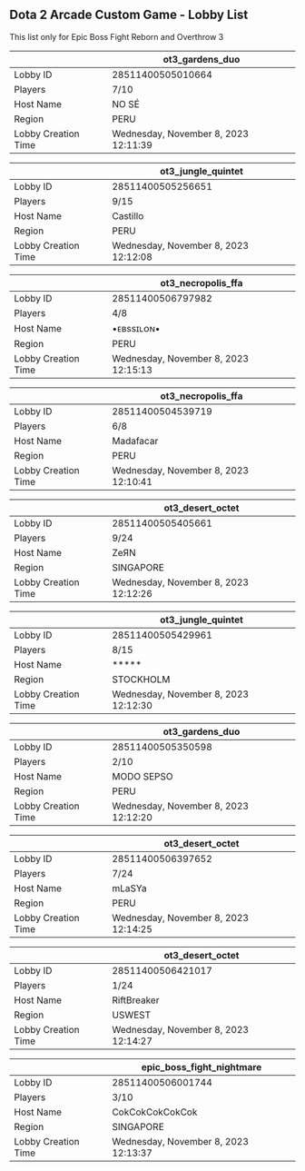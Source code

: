 ## Dota 2 Arcade Custom Game - Lobby List

This list only for Epic Boss Fight Reborn and Overthrow 3

|  | ot3_gardens_duo |
| ------ | ------ |
| Lobby ID | 28511400505010664 |
| Players | 7/10 |
| Host Name | NO SÉ |
| Region | PERU |
| Lobby Creation Time | Wednesday, November 8, 2023 12:11:39 |


|  | ot3_jungle_quintet |
| ------ | ------ |
| Lobby ID | 28511400505256651 |
| Players | 9/15 |
| Host Name | Castillo |
| Region | PERU |
| Lobby Creation Time | Wednesday, November 8, 2023 12:12:08 |


|  | ot3_necropolis_ffa |
| ------ | ------ |
| Lobby ID | 28511400506797982 |
| Players | 4/8 |
| Host Name | •ᴇʙssɪʟᴏɴ• |
| Region | PERU |
| Lobby Creation Time | Wednesday, November 8, 2023 12:15:13 |


|  | ot3_necropolis_ffa |
| ------ | ------ |
| Lobby ID | 28511400504539719 |
| Players | 6/8 |
| Host Name | Madafacar |
| Region | PERU |
| Lobby Creation Time | Wednesday, November 8, 2023 12:10:41 |


|  | ot3_desert_octet |
| ------ | ------ |
| Lobby ID | 28511400505405661 |
| Players | 9/24 |
| Host Name | ZeЯN |
| Region | SINGAPORE |
| Lobby Creation Time | Wednesday, November 8, 2023 12:12:26 |


|  | ot3_jungle_quintet |
| ------ | ------ |
| Lobby ID | 28511400505429961 |
| Players | 8/15 |
| Host Name | ***** |
| Region | STOCKHOLM |
| Lobby Creation Time | Wednesday, November 8, 2023 12:12:30 |


|  | ot3_gardens_duo |
| ------ | ------ |
| Lobby ID | 28511400505350598 |
| Players | 2/10 |
| Host Name | MODO SEPSO |
| Region | PERU |
| Lobby Creation Time | Wednesday, November 8, 2023 12:12:20 |


|  | ot3_desert_octet |
| ------ | ------ |
| Lobby ID | 28511400506397652 |
| Players | 7/24 |
| Host Name | mLaSYa |
| Region | PERU |
| Lobby Creation Time | Wednesday, November 8, 2023 12:14:25 |


|  | ot3_desert_octet |
| ------ | ------ |
| Lobby ID | 28511400506421017 |
| Players | 1/24 |
| Host Name | RiftBreaker |
| Region | USWEST |
| Lobby Creation Time | Wednesday, November 8, 2023 12:14:27 |


|  | epic_boss_fight_nightmare |
| ------ | ------ |
| Lobby ID | 28511400506001744 |
| Players | 3/10 |
| Host Name | CokCokCokCokCok |
| Region | SINGAPORE |
| Lobby Creation Time | Wednesday, November 8, 2023 12:13:37 |


